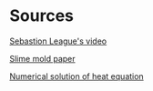 
# Sources
[Sebastion League's video](https://www.youtube.com/watch?v=X-iSQQgOd1A)

[Slime mold paper](https://uwe-repository.worktribe.com/output/980579)

[Numerical solution of heat equation](https://www.uni-muenster.de/imperia/md/content/physik_tp/lectures/ws2016-2017/num_methods_i/heat.pdf)
